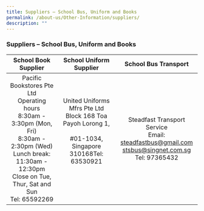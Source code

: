 ```yaml
---
title: Suppliers – School Bus, Uniform and Books
permalink: /about-us/Other-Information/suppliers/
description: ""
---
```


### Suppliers – School Bus, Uniform and Books

| School Book Supplier | School Uniform Supplier | School Bus Transport |
|:---:|:---:|:---:|
| Pacific Bookstores Pte Ltd<br>Operating hours<br>8:30am - 3:30pm (Mon, Fri)<br>8:30am - 2:30pm (Wed)<br>Lunch break: 11:30am - 12:30pm<br>Close on Tue, Thur, Sat and Sun<br>Tel: 65592269<br>  | United Uniforms Mfrs Pte Ltd<br>Block 168 Toa Payoh Lorong 1,<br><br>#01-1034, Singapore 310168Tel: 63530921<br><br><br> | Steadfast Transport Service<br>Email: steadfastbus@gmail.com<br>           stsbus@singnet.com.sg<br>Tel: 97365432 |